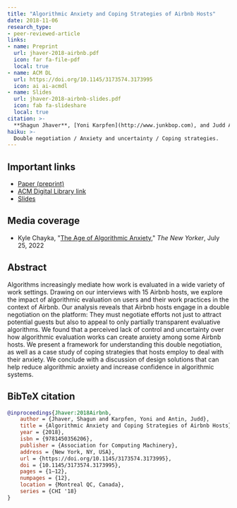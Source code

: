 ```yaml
---
title: "Algorithmic Anxiety and Coping Strategies of Airbnb Hosts"
date: 2018-11-06
research_type: 
- peer-reviewed-article
links:
- name: Preprint
  url: jhaver-2018-airbnb.pdf
  icon: far fa-file-pdf
  local: true
- name: ACM DL
  url: https://doi.org/10.1145/3173574.3173995
  icon: ai ai-acmdl   
- name: Slides
  url: jhaver-2018-airbnb-slides.pdf
  icon: fab fa-slideshare
  local: true    
citation: >-
  **Shagun Jhaver**, [Yoni Karpfen](http://www.junkbop.com), and Judd Antin (2018), “Algorithmic Anxiety and Coping Strategies of Airbnb Hosts,” *In Proceedings of the 2018 CHI Conference on Human Factors in Computing Systems (CHI '18)*. Association for Computing Machinery, New York, NY, USA, Paper 421, 1–12. DOI: [`10.1145/3173574.3173995`](https://doi.org/10.1145/3173574.3173995) 
haiku: >-
  Double negotiation / Anxiety and uncertainty / Coping strategies.
---
```


## Important links

- [Paper (preprint)](jhaver-2018-airbnb.pdf)
- [ACM Digital Library link](https://doi.org/10.1145/3173574.3173995)
- [Slides](jhaver-2018-airbnb-slides.pdf)

## Media coverage
- Kyle Chayka, "[The Age of Algorithmic Anxiety,](https://www.newyorker.com/culture/infinite-scroll/the-age-of-algorithmic-anxiety)" *The New Yorker*, July 25, 2022


## Abstract

Algorithms increasingly mediate how work is evaluated in a wide variety of work settings. Drawing on our interviews with 15 Airbnb hosts, we explore the impact of algorithmic evaluation on users and their work practices in the context of Airbnb. Our analysis reveals that Airbnb hosts engage in a double negotiation on the platform: They must negotiate efforts not just to attract potential guests but also to appeal to only partially transparent evaluative algorithms. We found that a perceived lack of control and uncertainty over how algorithmic evaluation works can create anxiety among some Airbnb hosts. We present a framework for understanding this double negotiation, as well as a case study of coping strategies that hosts employ to deal with their anxiety. We conclude with a discussion of design solutions that can help reduce algorithmic anxiety and increase confidence in algorithmic systems.

## BibTeX citation

```bibtex
@inproceedings{Jhaver:2018Airbnb,
	author = {Jhaver, Shagun and Karpfen, Yoni and Antin, Judd},
	title = {Algorithmic Anxiety and Coping Strategies of Airbnb Hosts},
	year = {2018},
	isbn = {9781450356206},
	publisher = {Association for Computing Machinery},
	address = {New York, NY, USA},
	url = {https://doi.org/10.1145/3173574.3173995},
	doi = {10.1145/3173574.3173995},
	pages = {1–12},
	numpages = {12},
	location = {Montreal QC, Canada},
	series = {CHI '18}
}
```
